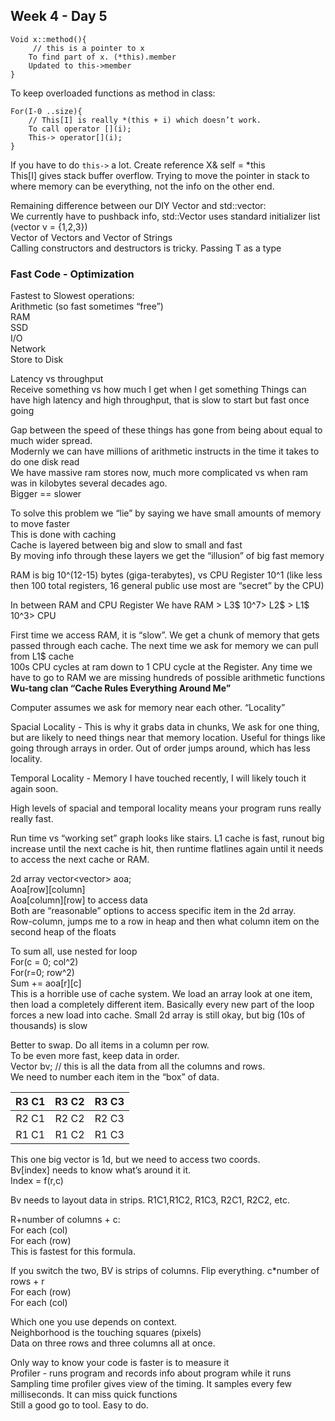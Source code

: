 ## Week 4 - Day 5
```
Void x::method(){
     // this is a pointer to x
    To find part of x. (*this).member 
    Updated to this->member
}
```

To keep overloaded functions as method in class: 

```
For(I-0 ..size){
    // This[I] is really *(this + i) which doesn’t work. 
    To call operator [](i);
    This-> operator[](i); 
}
```

If you have to do ```this->``` a lot. Create reference X& self = *this  
This[I] gives stack buffer overflow. Trying to move the pointer in stack to where memory can be everything, not the info on the other end.  

Remaining difference between our DIY Vector and std::vector:  
We currently have to pushback info, std::Vector uses standard initializer list (vector v = {1,2,3})  
Vector of Vectors and Vector of Strings  
Calling constructors and destructors is tricky. Passing T as a type  

### Fast Code - Optimization

Fastest to Slowest operations:  
Arithmetic (so fast sometimes “free”)  
RAM  
SSD  
I/O  
Network  
Store to Disk  

Latency vs throughput  
Receive something vs how much I get when I get something
Things can have high latency and high throughput, that is slow to start but fast once going  

Gap between the speed of these things has gone from being about equal to much wider spread.  
Modernly we can have millions of arithmetic instructs in the time it takes to do one disk read  
We have massive ram stores now, much more complicated vs when ram was in kilobytes several decades ago.  
Bigger == slower  

To solve this problem we “lie” by saying we have small amounts of memory to move faster  
This is done with caching  
Cache is layered between big and slow to small and fast  
By moving info through these layers we get the “illusion” of big fast memory

RAM is big 10^(12-15) bytes (giga-terabytes), vs CPU Register 10^1 (like less then 100 total registers, 16 general public use most are “secret” by the CPU)

In between RAM and CPU Register We have RAM > L3$ 10^7> L2$ > L1$ 10^3> CPU  

First time we access RAM, it is “slow”. We get a chunk of memory that gets passed through each cache. The next time we ask for memory we can pull from L1$ cache  
100s CPU cycles at ram down to 1 CPU cycle at the Register. 
Any time we have to go to RAM we are missing hundreds of possible arithmetic functions  
**Wu-tang clan “Cache Rules Everything Around Me”**

Computer assumes we ask for memory near each other. “Locality” 

Spacial Locality - This is why it grabs data in chunks, We ask for one thing, but are likely to need things near that memory location. Useful for things like going through arrays in order. Out of order jumps around, which has less locality. 

Temporal Locality - Memory I have touched recently, I will likely touch it again soon.

High levels of spacial and temporal locality means your program runs really really fast. 

Run time vs “working set” graph looks like stairs. L1 cache is fast, runout big increase until the next cache is hit, then runtime flatlines again until it needs to access the next cache or RAM. 

2d array vector<vector<float>> aoa;  
Aoa[row][column]  
Aoa[column][row] to access data  
Both are “reasonable” options to access specific item in the 2d array.  
Row-column, jumps me to a row in heap and then what column item on the second heap of the floats

To sum all, use nested for loop  
For(c = 0; col^2)  
    For(r=0; row^2)  
        Sum += aoa[r][c]  
This is a horrible use of cache system. We load an array look at one item, then load a completely different item. Basically every new part of the loop forces a new load into cache. Small 2d array is still okay, but big (10s of thousands) is slow

Better to swap. Do all items in a column per row.  
To be even more fast, keep data in order.  
Vector<double> bv; // this is all the data from all the columns and rows.  
We need to number each item in the “box” of data.  

| R3 C1 | R3 C2 | R3 C3 |
|:-----:|:-----:|:-----:|
| R2 C1 | R2 C2 | R2 C3 |
| R1 C1 | R1 C2 | R1 C3 |

This one big vector is 1d, but we need to access two coords.  
Bv[index] needs to know what’s around it it.  
Index = f(r,c)  

Bv needs to layout data in strips. R1C1,R1C2, R1C3, R2C1, R2C2, etc.  

R+number of columns + c:  
For each (col)  
    For each (row)  
This is fastest for this formula.  

If you switch the two, BV is strips of columns. Flip everything. c*number of rows + r  
For each (row)  
    For each (col)  

Which one you use depends on context.  
Neighborhood is the touching squares (pixels)  
Data on three rows and three columns all at once.  

Only way to know your code is faster is to measure it  
Profiler - runs program and records info about program while it runs  
Sampling time profiler gives view of the timing. It samples every few  milliseconds. It can miss quick functions  
Still a good go to tool. Easy to do.  

